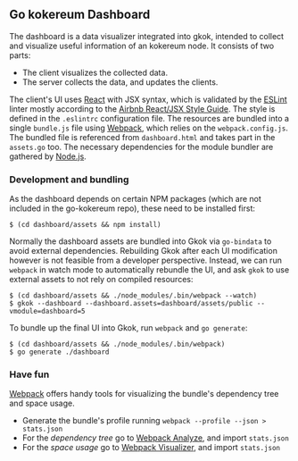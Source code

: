 ## Go kokereum Dashboard

The dashboard is a data visualizer integrated into gkok, intended to collect and visualize useful information of an kokereum node. It consists of two parts:

* The client visualizes the collected data.
* The server collects the data, and updates the clients.

The client's UI uses [React][React] with JSX syntax, which is validated by the [ESLint][ESLint] linter mostly according to the [Airbnb React/JSX Style Guide][Airbnb]. The style is defined in the `.eslintrc` configuration file. The resources are bundled into a single `bundle.js` file using [Webpack][Webpack], which relies on the `webpack.config.js`. The bundled file is referenced from `dashboard.html` and takes part in the `assets.go` too. The necessary dependencies for the module bundler are gathered by [Node.js][Node.js].

### Development and bundling

As the dashboard depends on certain NPM packages (which are not included in the go-kokereum repo), these need to be installed first:

```
$ (cd dashboard/assets && npm install)
```

Normally the dashboard assets are bundled into Gkok via `go-bindata` to avoid external dependencies. Rebuilding Gkok after each UI modification however is not feasible from a developer perspective. Instead, we can run `webpack` in watch mode to automatically rebundle the UI, and ask `gkok` to use external assets to not rely on compiled resources:

```
$ (cd dashboard/assets && ./node_modules/.bin/webpack --watch)
$ gkok --dashboard --dashboard.assets=dashboard/assets/public --vmodule=dashboard=5
```

To bundle up the final UI into Gkok, run `webpack` and `go generate`:

```
$ (cd dashboard/assets && ./node_modules/.bin/webpack)
$ go generate ./dashboard
```

### Have fun

[Webpack][Webpack] offers handy tools for visualizing the bundle's dependency tree and space usage.

* Generate the bundle's profile running `webpack --profile --json > stats.json`
* For the _dependency tree_ go to [Webpack Analyze][WA], and import `stats.json`
* For the _space usage_ go to [Webpack Visualizer][WV], and import `stats.json`

[React]: https://reactjs.org/
[ESLint]: https://eslint.org/
[Airbnb]: https://github.com/airbnb/javascript/tree/master/react
[Webpack]: https://webpack.github.io/
[WA]: http://webpack.github.io/analyse/
[WV]: http://chrisbateman.github.io/webpack-visualizer/
[Node.js]: https://nodejs.org/en/
